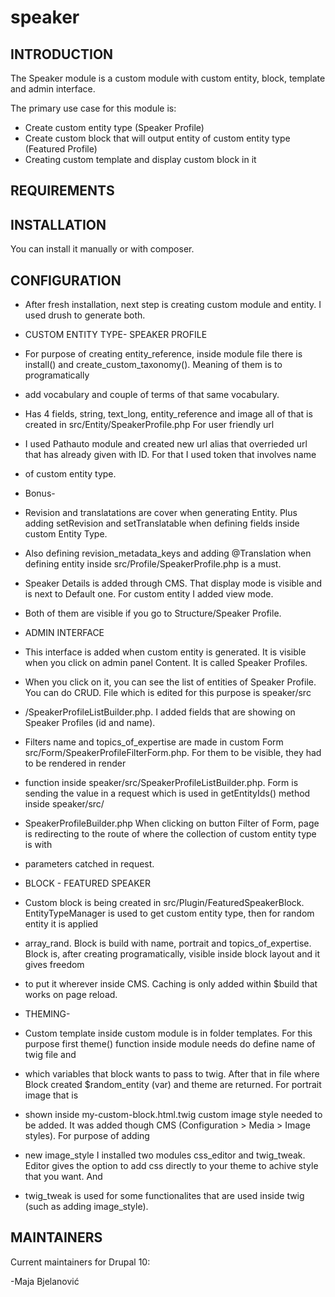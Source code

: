 # speaker
## INTRODUCTION

The Speaker module is a custom module with custom entity, block, template and admin interface.

The primary use case for this module is:

- Create custom entity type (Speaker Profile)
- Create custom block that will output entity of custom entity type (Featured Profile)
- Creating custom template and display custom block in it

## REQUIREMENTS


## INSTALLATION
You can install it manually or with composer.

## CONFIGURATION
- After fresh installation, next step is creating custom module and entity. I used drush to generate both.
  
- CUSTOM ENTITY TYPE- SPEAKER PROFILE
- For purpose of creating entity_reference, inside module file there is install() and create_custom_taxonomy(). Meaning of them is to programatically
- add vocabulary and couple of terms of that same vocabulary.
- Has 4 fields, string, text_long, entity_reference and image all of that is created in src/Entity/SpeakerProfile.php For user friendly url
- I used Pathauto module and created new url alias that overrieded url that has already given with ID. For that I used token that involves name
- of custom entity type.
- Bonus-
- Revision and translatations are cover when generating Entity. Plus adding setRevision and setTranslatable when defining fields inside custom Entity Type.
- Also defining revision_metadata_keys and adding @Translation when defining entity inside src/Profile/SpeakerProfile.php is a must.
- Speaker Details is added through CMS. That display mode is visible and is next to Default one. For custom entity I added view mode.
- Both of them are visible if you go to Structure/Speaker Profile.
  
- ADMIN INTERFACE
- This interface is added when custom entity is generated. It is visible when you click on admin panel Content. It is called Speaker Profiles.
- When you click on it, you can see the list of entities of Speaker Profile. You can do CRUD. File which is edited for this purpose is speaker/src
- /SpeakerProfileListBuilder.php. I added fields that are showing on Speaker Profiles (id and name).
- Filters name and topics_of_expertise are made in custom Form src/Form/SpeakerProfileFilterForm.php. For them to be visible, they had to be rendered in render
- function inside speaker/src/SpeakerProfileListBuilder.php. Form is sending the value in a request which is used in getEntityIds() method inside speaker/src/
- SpeakerProfileBuilder.php When clicking on button Filter of Form, page is redirecting to the route of where the collection of custom entity type is with
- parameters catched in request.

- BLOCK - FEATURED SPEAKER
- Custom block is being created in src/Plugin/FeaturedSpeakerBlock. EntityTypeManager is used to get custom entity type, then for random entity it is applied
- array_rand. Block is build with name, portrait and topics_of_expertise. Block is, after creating programatically, visible inside block layout and it gives freedom
- to put it wherever inside CMS. Caching is only added within $build that works on page reload.

- THEMING-
- Custom template inside custom module is in folder templates. For this purpose first theme() function inside module needs do define name of twig file and
- which variables that block wants to pass to twig. After that in file where Block created $random_entity (var) and theme are returned. For portrait image that is
- shown inside my-custom-block.html.twig custom image style needed to be added. It was added though CMS (Configuration > Media > Image styles). For purpose of adding
- new image_style I installed two modules css_editor and twig_tweak. Editor gives the option to add css directly to your theme to achive style that you want. And
- twig_tweak is used for some functionalites that are used inside twig (such as adding image_style).

## MAINTAINERS

Current maintainers for Drupal 10:

-Maja Bjelanović
